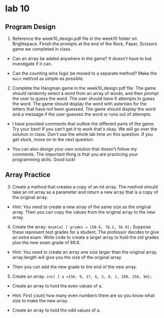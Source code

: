 # lab 10

## Program Design

1.  Reference the week10_design.pdf file in the week10 folder on Brightspace. Finish the prompts at the end of the Rock, Paper, Scissors game we completed in class.

- Can an array be added anywhere in the game? It doesn't have to but investigate if it can.

- Can the counting wins logic be moved to a separate method? Make the `main` method as simple as possible.

2.  Complete the Hangman game in the week10_design.pdf file. The game should randomly select a word from an array of words, and then prompt the user to guess the word. The user should have 6 attempts to guess the word. The game should display the word with asterisks for the letters that have not been guessed. The game should display the word and a message if the user guesses the word or runs out of attempts.

- I have provided comments that outline the different parts of the game. Try your best! If you can't get it to work that's okay. We will go over the solution in class. Don't use the whole lab time on this question. If you get stuck, move on to the next question.

- You can also design your own solution that doesn't follow my comments. The important thing is that you are practicing your programming skills. Good luck!

## Array Practice

3. Create a method that creates a copy of an int array. The method should take an int array as a parameter and return a new array that is a copy of the original array.

- Hint: You need to create a new array of the same size as the original array. Then you can copy the values from the original array to the new array.

4. Create the array: `double[ ] grades = {98.6, 78.2, 56.9};`
   Suppose these represent test grades for a student. The professor decides to give an extra exam. Write code to create a larger array to hold the old grades plus the new exam grade of 88.8.

- Hint: You need to create an array one size larger than the original array. array.length will give you the size of the original array.

- Then you can add the new grade to the end of the new array.

5. Create an array: `int[ ] a ={56, 9, 17, 6, 2, 0, 1, 199, 256, 94};`

- Create an array to hold the even values of a.

- Hint: First count how many even numbers there are so you know what size to make the new array.

- Create an array to hold the odd values of a.
